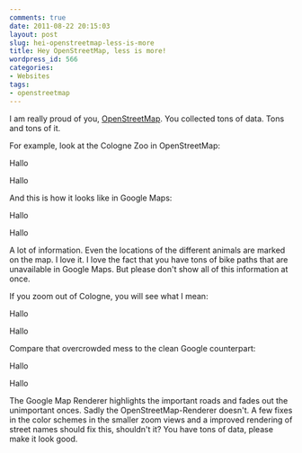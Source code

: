 ```yaml
---
comments: true
date: 2011-08-22 20:15:03
layout: post
slug: hei-openstreetmap-less-is-more
title: Hey OpenStreetMap, less is more!
wordpress_id: 566
categories:
- Websites
tags:
- openstreetmap
---
```


I am really proud of you, [OpenStreetMap](http://openstreetmap.org). You collected tons of data. Tons and tons of it. 

For example, look at the Cologne Zoo in OpenStreetMap:



Hallo

Hallo

And this is how it looks like in Google Maps:



Hallo

Hallo

A lot of information. Even the locations of the different animals are marked on the map. I love it. I love the fact that you have tons of bike paths that are unavailable in Google Maps. But please don't show all of this information at once.

If you zoom out of Cologne, you will see what I mean:



Hallo

Hallo

Compare that overcrowded mess to the clean Google counterpart:



Hallo

Hallo

The Google Map Renderer highlights the important roads and fades out the unimportant onces. Sadly the OpenStreetMap-Renderer doesn't. A few fixes in the color schemes in the smaller zoom views and a improved rendering of street names should fix this, shouldn't it? You have tons of data, please make it look good.
